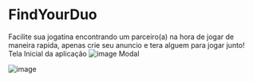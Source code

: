 # FindYourDuo
 Facilite sua jogatina encontrando um parceiro(a) na hora de jogar de maneira rapida, apenas crie seu anuncio e tera alguem para jogar junto!
 Tela Inicial da aplicação
![image](https://user-images.githubusercontent.com/86385026/200100286-e65c3a90-39d9-4368-ba38-ff9e05189280.png)
Modal

![image](https://user-images.githubusercontent.com/86385026/200100299-e1e76b2a-6781-4629-ad2d-36dea6e36662.png)
